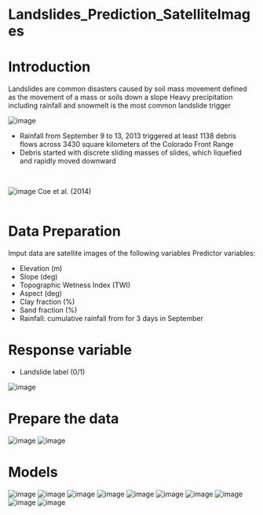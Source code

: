 # Landslides_Prediction_SatelliteImages

# Introduction
Landslides are common disasters caused by soil mass movement defined as the movement of a mass or soils down a slope 
Heavy precipitation including rainfall and snowmelt is the most common landslide trigger

![image](IMG/3.png)

- Rainfall from September 9 to 13, 2013 triggered at least 1138 debris flows across 3430 square kilometers of the Colorado Front Range
- Debris started with discrete sliding masses of slides, which liquefied and rapidly moved downward
<br>

![image](IMG/1.png)
Coe et al. (2014)
<br><br>

# Data Preparation
Imput data are satellite images of the following variables
Predictor variables:
- Elevation (m)
- Slope (deg)
- Topographic Wetness Index (TWI) 
- Aspect (deg)
- Clay fraction (%)
- Sand fraction (%)
- Rainfall: cumulative rainfall from for 3 days in September

# Response variable
- Landslide label (0/1)


![image](IMG/2.png)

# Prepare the data
![image](IMG/4.png)
![image](IMG/5.png)

# Models
![image](IMG/6.png)
![image](IMG/7.png)
![image](IMG/8.png)
![image](IMG/9.png)
![image](IMG/10.png)
![image](IMG/11.png)
![image](IMG/12.png)
![image](IMG/13.png)
![image](IMG/14.png)
![image](IMG/15.png)
